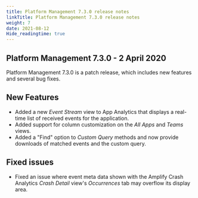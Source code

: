```yaml
---
title: Platform Management 7.3.0 release notes
linkTitle: Platform Management 7.3.0 release notes
weight: 7
date: 2021-08-12
Hide_readingtime: true
---
```


## Platform Management 7.3.0 - 2 April 2020

Platform Management 7.3.0 is a patch release, which includes new features and several bug fixes.

## New Features

* Added a new *Event Stream* view to App Analytics that displays a real-time list of received events for the application.
* Added support for column customization on the *All Apps* and *Teams* views.
* Added a "Find" option to *Custom Query* methods and now provide downloads of matched events and the custom query.

## Fixed issues

* Fixed an issue where event meta data shown with the Amplify Crash Analytics *Crash Detail* view's *Occurrences* tab may overflow its display area.
